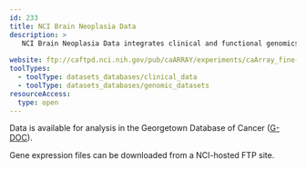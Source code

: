 ```yaml
---
id: 233
title: NCI Brain Neoplasia Data
description: >
   NCI Brain Neoplasia Data integrates clinical and functional genomics data from clinical trials involving brain tumor patients and provides the ability to perform *ad hoc* querying, reporting, and analysis across multiple data domains, including gene expression, gene copy number, and clinical data.  
  
website: ftp://caftpd.nci.nih.gov/pub/caARRAY/experiments/caArray_fine-00037/
toolTypes:
  - toolType: datasets_databases/clinical_data
  - toolType: datasets_databases/genomic_datasets 
resourceAccess:
  type: open
---
```

Data is available for analysis in the Georgetown Database of Cancer ([G-DOC](https://gdoc.georgetown.edu/gdoc/)).

Gene expression files can be downloaded from a NCI-hosted FTP site.